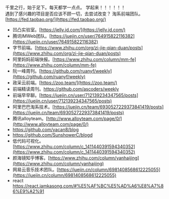 千里之行，始于足下。每天都学一点点。
学起来！！！！！！  
遇到了感兴趣的项目是否应该不顾一切，去尝试改变？
淘系前端团队。[https://fed.taobao.org/](https://fed.taobao.org/)
- 凹凸实验室。[https://jelly.jd.com/](https://jelly.jd.com/)
- 腾讯IMWeb团队。[https://juejin.cn/user/764915822116382](https://juejin.cn/user/764915822116382)
- 字节前端。[https://www.zhihu.com/org/zi-jie-qian-duan/posts](https://www.zhihu.com/org/zi-jie-qian-duan/posts)
- 阿里妈妈前端快报。[https://www.zhihu.com/column/mm-fe](https://www.zhihu.com/column/mm-fe)
- 阮一峰周刊。[https://github.com/ruanyf/weekly](https://github.com/ruanyf/weekly)
- 政采云前端。[https://zoo.team/](https://zoo.team/)
- 前端精读周刊。https://github.com/ascoders/weekly
- 前端早早聊。[https://juejin.cn/user/712139234347565/posts](https://juejin.cn/user/712139234347565/posts)
- 阿里巴巴淘系技术。[https://juejin.cn/team/6930527229373841419/posts](https://juejin.cn/team/6930527229373841419/posts)
- 腾讯alloyteam。[http://www.alloyteam.com/page/0/](http://www.alloyteam.com/page/0/)
- https://github.com/yacan8/blog
- https://github.com/SunshowerC/blogd
- 低代码可视化。[https://www.zhihu.com/column/c_1411440391594340352](https://www.zhihu.com/column/c_1411440391594340352)
- 颜海镜知乎博客。[https://www.zhihu.com/column/yanhaijing](https://www.zhihu.com/column/yanhaijing)
- 网易云音乐技术团队。[https://juejin.cn/column/6981408568612225055](https://juejin.cn/column/6981408568612225055)
- react https://react.iamkasong.com/#%E5%AF%BC%E5%AD%A6%E8%A7%86%E9%A2%91
